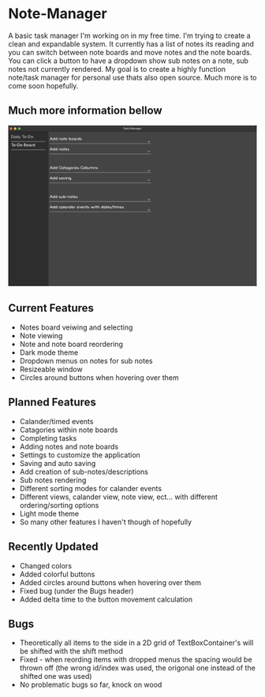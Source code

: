 # Note-Manager
A basic task manager I'm working on in my free time. I'm trying to create a clean and expandable system. It currently has a list of notes its reading and you can switch between note boards and move notes and the note boards. You can click a button to have a dropdown show sub notes on a note, sub notes not currently rendered. My goal is to create a highly function note/task manager for personal use thats also open source. Much more is to come soon hopefully.

## Much more information bellow

![Note Manager Screenshot (10/28/22)](https://github.com/AndrewDMorgan/Note-Manager/blob/main/Screen%20Shot%202022-10-28%20at%208.39.20%20PM.png?raw=true)

## Current Features
 * Notes board veiwing and selecting
 * Note viewing
 * Note and note board reordering
 * Dark mode theme
 * Dropdown menus on notes for sub notes
 * Resizeable window
 * Circles around buttons when hovering over them

## Planned Features
 * Calander/timed events
 * Catagories within note boards
 * Completing tasks
 * Adding notes and note boards
 * Settings to customize the application
 * Saving and auto saving
 * Add creation of sub-notes/descriptions
 * Sub notes rendering
 * Different sorting modes for calander events
 * Different views, calander view, note view, ect... with different ordering/sorting options
 * Light mode theme
 * So many other features I haven't though of hopefully

## Recently Updated
 * Changed colors
 * Added colorful buttons
 * Added circles around buttons when hovering over them
 * Fixed bug (under the Bugs header)
 * Added delta time to the button movement calculation

## Bugs
 * Theoretically all items to the side in a 2D grid of TextBoxContainer's will be shifted with the shift method
 * Fixed - when reording items with dropped menus the spacing would be thrown off (the wrong id/index was used, the origonal one instead of the shifted one was used)
 * No problematic bugs so far, knock on wood

